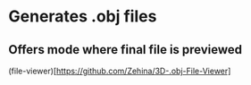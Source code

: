 # Generates .obj files

## Offers mode where final file is previewed
(file-viewer)[https://github.com/Zehina/3D-.obj-File-Viewer]
